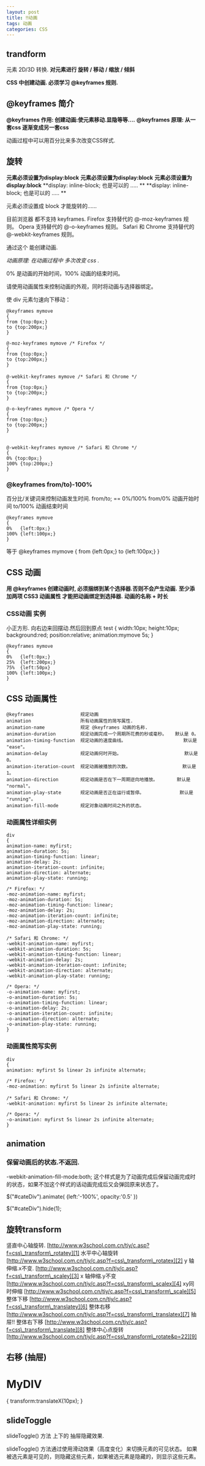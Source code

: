 ```yaml
---
layout: post
title: ‼️动画
tags: 动画
categories: CSS
---
```





## trandform
元素 2D/3D 转换.
**对元素进行 旋转 / 移动 / 缩放 / 倾斜**







**CSS 中创建动画.   必须学习  @keyframes 规则.**

## @keyframes 简介
**@keyframes 作用: 创建动画:使元素移动.显隐等等....**
**@keyframes 原理: 从一套css 逐渐变成另一套css**


动画过程中可以用百分比来多次改变CSS样式.






## 旋转

**元素必须设置为display:block**
**元素必须设置为display:block**
**元素必须设置为display:block**
**display: inline-block; 也是可以的 ..... **
**display: inline-block; 也是可以的 ..... **


元素必须设置成 block 才能旋转的......






目前浏览器 都不支持 keyframes.
Firefox 支持替代的 @-moz-keyframes 规则。
Opera 支持替代的 @-o-keyframes 规则。
Safari 和 Chrome 支持替代的 @-webkit-keyframes 规则。


通过这个 能创建动画.

*动画原理: 在动画过程中 多次改变 css .*

0% 是动画的开始时间，100% 动画的结束时间。

请使用动画属性来控制动画的外观，同时将动画与选择器绑定。




使 div 元素匀速向下移动：

	@keyframes mymove
	{
	from {top:0px;}
	to {top:200px;}
	}
	
	@-moz-keyframes mymove /* Firefox */
	{
	from {top:0px;}
	to {top:200px;}
	}
	
	@-webkit-keyframes mymove /* Safari 和 Chrome */
	{
	from {top:0px;}
	to {top:200px;}
	}
	
	@-o-keyframes mymove /* Opera */
	{
	from {top:0px;}
	to {top:200px;}
	}
	
	
	@-webkit-keyframes mymove /* Safari 和 Chrome */
	{
	0% {top:0px;}
	100% {top:200px;}
	}













### @keyframes from/to)-100%

百分比/关键词来控制动画发生时间. from/to; == 0%/100%
from/0% 动画开始时间
to/100% 动画结束时间

	@keyframes mymove
	{
	0%   {left:0px;}
	100% {left:100px;}
	}
 
等于 
	@keyframes mymove
	{
	from {left:0px;}
	to   {left:100px;}
	}




## CSS 动画
**用 @keyframes 创建动画时, 必须捆绑到某个选择器.否则不会产生动画.**
**至少添加两项 CSS3 动画属性 才能把动画绑定到选择器.**
**动画的名称 + 时长**

### CSS动画 实例
小正方形. 向右边来回摆动.然后回到原点
	test
	{
	width:10px;
	height:10px;
	background:red;
	position:relative;
	animation:mymove 5s;
	}
	
	@keyframes mymove
	{
	0%   {left:0px;}
	25%  {left:200px;}
	75%  {left:50px}
	100% {left:100px;}
	}
 




## CSS 动画属性

	@keyframes                 规定动画
	animation                  所有动画属性的简写属性.
	animation-name             规定 @keyframes 动画的名称.
	animation-duration         规定动画完成一个周期所花费的秒或毫秒。   默认是 0。
	animation-timing-function  规定动画的速度曲线。                     默认是 "ease"。
	animation-delay            规定动画何时开始。                       默认是 0。
	animation-iteration-count  规定动画被播放的次数。                   默认是 1。
	animation-direction        规定动画是否在下一周期逆向地播放。       默认是 "normal"。
	animation-play-state       规定动画是否正在运行或暂停。             默认是 "running"。
	animation-fill-mode        规定对象动画时间之外的状态。


### 动画属性详细实例
	div
	{
	animation-name: myfirst;
	animation-duration: 5s;
	animation-timing-function: linear;
	animation-delay: 2s;
	animation-iteration-count: infinite;
	animation-direction: alternate;
	animation-play-state: running;
	
	/* Firefox: */
	-moz-animation-name: myfirst;
	-moz-animation-duration: 5s;
	-moz-animation-timing-function: linear;
	-moz-animation-delay: 2s;
	-moz-animation-iteration-count: infinite;
	-moz-animation-direction: alternate;
	-moz-animation-play-state: running;
	
	/* Safari 和 Chrome: */
	-webkit-animation-name: myfirst;
	-webkit-animation-duration: 5s;
	-webkit-animation-timing-function: linear;
	-webkit-animation-delay: 2s;
	-webkit-animation-iteration-count: infinite;
	-webkit-animation-direction: alternate;
	-webkit-animation-play-state: running;
	
	/* Opera: */
	-o-animation-name: myfirst;
	-o-animation-duration: 5s;
	-o-animation-timing-function: linear;
	-o-animation-delay: 2s;
	-o-animation-iteration-count: infinite;
	-o-animation-direction: alternate;
	-o-animation-play-state: running;
	}


### 动画属性简写实例

	div
	{
	animation: myfirst 5s linear 2s infinite alternate;
	
	/* Firefox: */
	-moz-animation: myfirst 5s linear 2s infinite alternate;
	
	/* Safari 和 Chrome: */
	-webkit-animation: myfirst 5s linear 2s infinite alternate;
	
	/* Opera: */
	-o-animation: myfirst 5s linear 2s infinite alternate;
	}




## animation


### 保留动画后的状态.不返回.
-webkit-animation-fill-mode:both; 
这个样式是为了动画完成后保留动画完成时的状态，如果不加这个样式的话动画完成后又会弹回原来状态了。




  $("#cateDiv").animate(
  {left:'-100%',
  opacity:'0.5'
})

  $("#cateDiv").hide(1);







## 旋转transform

竖直中心轴旋转. [http://www.w3school.com.cn/tiy/c.asp?f=css\_transform\_rotatey][1]
水平中心轴旋转 [http://www.w3school.com.cn/tiy/c.asp?f=css\_transform\_rotatex][2]
y 轴伸缩.x不变.  [http://www.w3school.com.cn/tiy/c.asp?f=css\_transform\_scaley][3]
x 轴伸缩.y不变  [http://www.w3school.com.cn/tiy/c.asp?f=css\_transform\_scalex][4]
xy同时伸缩      [http://www.w3school.com.cn/tiy/c.asp?f=css\_transform\_scale][5]
整体下移   [http://www.w3school.com.cn/tiy/c.asp?f=css\_transform\_translatey][6]
整体右移 [http://www.w3school.com.cn/tiy/c.asp?f=css\_transform\_translatex][7]    抽屉!!
整体右下移  [http://www.w3school.com.cn/tiy/c.asp?f=css\_transform\_translate][8]
整体中心点旋转 [http://www.w3school.com.cn/tiy/c.asp?f=css\_transform\_rotate&p=22][9]



## 右移 (抽屉)
# MyDIV
{ transform:translateX(10px); }






## slideToggle

 slideToggle() 方法
上下的 抽屉隐藏效果.

slideToggle() 方法通过使用滑动效果（高度变化）来切换元素的可见状态。
如果被选元素是可见的，则隐藏这些元素，如果被选元素是隐藏的，则显示这些元素。






[1]:	http://www.w3school.com.cn/tiy/c.asp?f=css_transform_rotatey
[2]:	http://www.w3school.com.cn/tiy/c.asp?f=css_transform_rotatex
[3]:	http://www.w3school.com.cn/tiy/c.asp?f=css_transform_scaley
[4]:	http://www.w3school.com.cn/tiy/c.asp?f=css_transform_scalex
[5]:	http://www.w3school.com.cn/tiy/c.asp?f=css_transform_scale
[6]:	http://www.w3school.com.cn/tiy/c.asp?f=css_transform_translatey
[7]:	http://www.w3school.com.cn/tiy/c.asp?f=css_transform_translatex
[8]:	http://www.w3school.com.cn/tiy/c.asp?f=css_transform_translate
[9]:	http://www.w3school.com.cn/tiy/c.asp?f=css_transform_rotate&p=22